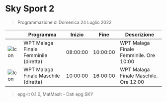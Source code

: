 # Sky Sport 2
> Programmazione di Domenica 24 Luglio 2022

||Programma|Inizio|Fine|Descrizione|
|---|---|---|---|---|
|![Icon](https://guidatv.sky.it/uuid/61f758b4-7772-42cd-a128-c35340efdc73/cover?md5ChecksumParam=5fc8fa600bcff3d8007b786dc8925943)|WPT Malaga Finale Femminile (diretta)|08:00:00|10:00:00|WPT Malaga Finale Femminile. Ore 10:00
|![Icon](https://guidatv.sky.it/uuid/ccd93ac7-8585-472f-8420-ebc0e6c8b9f6/cover?md5ChecksumParam=1468e6885712f4e3245a7a434a61fb78)|WPT Malaga Finale Maschile (diretta)|10:00:00|16:00:00|WPT Malaga Finale Maschile. Ore 12:00



 > epg-it 0.1.0, MatMasIt - Dati epg SKY